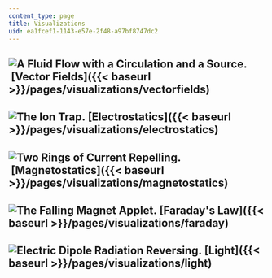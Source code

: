 ```yaml
---
content_type: page
title: Visualizations
uid: ea1fcef1-1143-e57e-2f48-a97bf8747dc2
---
```


![A Fluid Flow with a Circulation and a Source.](/courses/physics/8-02-physics-ii-electricity-and-magnetism-spring-2007/visualizations/10divcurlThumb.jpg) [Vector Fields]({{< baseurl >}}/pages/visualizations/vectorfields)
-----------------------------------------------------------------------------------------------------------------------------------------------------------------------------------------------------------------------------

![The Ion Trap.](/courses/physics/8-02-physics-ii-electricity-and-magnetism-spring-2007/visualizations/23trapthumb.jpg) [Electrostatics]({{< baseurl >}}/pages/visualizations/electrostatics)
---------------------------------------------------------------------------------------------------------------------------------------------------------------------------------------------

![Two Rings of Current Repelling.](/courses/physics/8-02-physics-ii-electricity-and-magnetism-spring-2007/visualizations/16magForceRepThumb.jpg) [Magnetostatics]({{< baseurl >}}/pages/visualizations/magnetostatics)
----------------------------------------------------------------------------------------------------------------------------------------------------------------------------------------------------------------------

![The Falling Magnet Applet.](/courses/physics/8-02-physics-ii-electricity-and-magnetism-spring-2007/visualizations/14fallingmagthumb.jpg) [Faraday's Law]({{< baseurl >}}/pages/visualizations/faraday)
--------------------------------------------------------------------------------------------------------------------------------------------------------------------------------------------------------

![Electric Dipole Radiation Reversing.](/courses/physics/8-02-physics-ii-electricity-and-magnetism-spring-2007/visualizations/02smPtDipThumb.jpg) [Light]({{< baseurl >}}/pages/visualizations/light)
-----------------------------------------------------------------------------------------------------------------------------------------------------------------------------------------------------